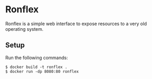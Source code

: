 # Ronflex

Ronflex is a simple web interface to expose resources to a very old operating system.

## Setup

Run the following commands:

```
$ docker build -t ronflex .
$ docker run -dp 8080:80 ronflex
```
